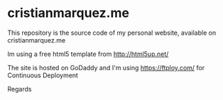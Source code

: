 # cristianmarquez.me
This repository is the source code of my personal website, available on cristianmarquez.me

Im using a free html5 template from http://html5up.net/ 

The site is hosted on GoDaddy and I'm using https://ftploy.com/ for Continuous Deployment

Regards
